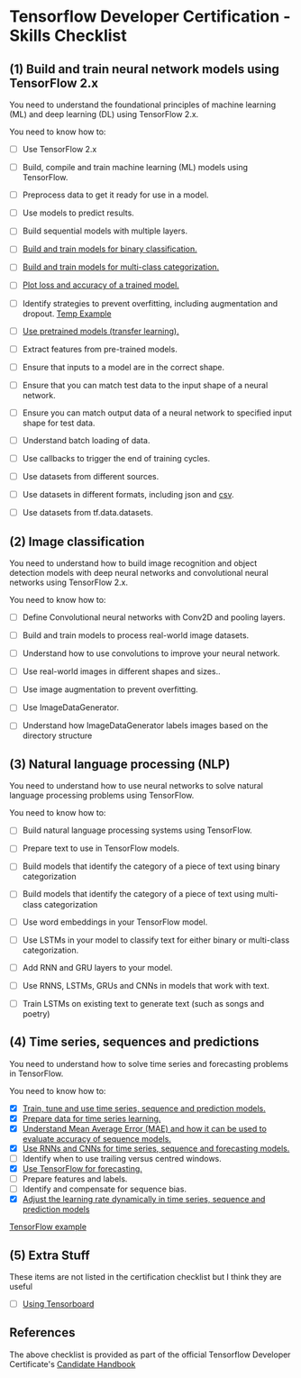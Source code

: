 # Tensorflow Developer Certification - Skills Checklist

## (1) Build and train neural network models using TensorFlow 2.x

You need to understand the foundational principles of machine learning (ML) and deep learning (DL)
using TensorFlow 2.x.

You need to know how to:

- [ ] Use TensorFlow 2.x
- [ ] Build, compile and train machine learning (ML) models using TensorFlow.
- [ ] Preprocess data to get it ready for use in a model.
- [ ] Use models to predict results.
- [ ] Build sequential models with multiple layers.
- [ ] [Build and train models for binary classification.](01-build-and-train-models/binary_classification.ipynb)
- [ ] [Build and train models for multi-class categorization.](01-build-and-train-models/multi_class_categorization.ipynb)
- [ ] [Plot loss and accuracy of a trained model.](01-build-and-train-models/plot_loss_and_accuracy.ipynb)
- [ ] Identify strategies to prevent overfitting, including augmentation and dropout. [Temp Example](01-build-and-train-models/transfer_learning.ipynb)
- [ ] [Use pretrained models (transfer learning).](01-build-and-train-models/transfer_learning.ipynb)
- [ ] Extract features from pre-trained models.
- [ ] Ensure that inputs to a model are in the correct shape.
- [ ] Ensure that you can match test data to the input shape of a neural network.
- [ ] Ensure you can match output data of a neural network to specified input shape for test data.
- [ ] Understand batch loading of data.
- [ ] Use callbacks to trigger the end of training cycles.
- [ ] Use datasets from different sources.
- [ ] Use datasets in different formats, including json and [csv](04-time-series/time_series.ipynb).
- [ ] Use datasets from tf.data.datasets.


## (2) Image classification

You need to understand how to build image recognition and object detection models with deep neural
networks and convolutional neural networks using TensorFlow 2.x.

You need to know how to:

- [ ] Define Convolutional neural networks with Conv2D and pooling layers.
- [ ] Build and train models to process real-world image datasets.
- [ ] Understand how to use convolutions to improve your neural network.
- [ ] Use real-world images in different shapes and sizes..
- [ ] Use image augmentation to prevent overfitting.
- [ ] Use ImageDataGenerator.
- [ ] Understand how ImageDataGenerator labels images based on the directory structure


## (3) Natural language processing (NLP)

You need to understand how to use neural networks to solve natural language processing problems
using TensorFlow.

You need to know how to:

- [ ] Build natural language processing systems using TensorFlow.
- [ ] Prepare text to use in TensorFlow models.
- [ ] Build models that identify the category of a piece of text using binary categorization
- [ ] Build models that identify the category of a piece of text using multi-class categorization
- [ ] Use word embeddings in your TensorFlow model.
- [ ] Use LSTMs in your model to classify text for either binary or multi-class categorization.
- [ ] Add RNN and GRU layers to your model.
- [ ] Use RNNS, LSTMs, GRUs and CNNs in models that work with text.
- [ ] Train LSTMs on existing text to generate text (such as songs and poetry)


## (4) Time series, sequences and predictions

You need to understand how to solve time series and forecasting problems in TensorFlow.

You need to know how to:

- [x] [Train, tune and use time series, sequence and prediction models.](04-time-series/time_series.ipynb)
- [x] [Prepare data for time series learning.](04-time-series/time_series.ipynb)
- [x] [Understand Mean Average Error (MAE) and how it can be used to evaluate accuracy of sequence models.](04-time-series/time_series.ipynb)
- [x] [Use RNNs and CNNs for time series, sequence and forecasting models.](04-time-series/time_series.ipynb)
- [ ] Identify when to use trailing versus centred windows.
- [x] [Use TensorFlow for forecasting.](04-time-series/time_series.ipynb)
- [ ] Prepare features and labels.
- [ ] Identify and compensate for sequence bias.
- [x] [Adjust the learning rate dynamically in time series, sequence and prediction models](04-time-series/time_series.ipynb)

[TensorFlow example](https://www.tensorflow.org/tutorials/structured_data/time_series)


## (5) Extra Stuff

These items are not listed in the certification checklist but I think they are useful

- [ ] [Using Tensorboard](01-build-and-train-models/transfer_learning.ipynb#set-up-tensorboard)

## References

The above checklist is provided as part of the official Tensorflow Developer Certificate's [Candidate Handbook](https://www.tensorflow.org/site-assets/downloads/marketing/cert/TF_Certificate_Candidate_Handbook.pdf)